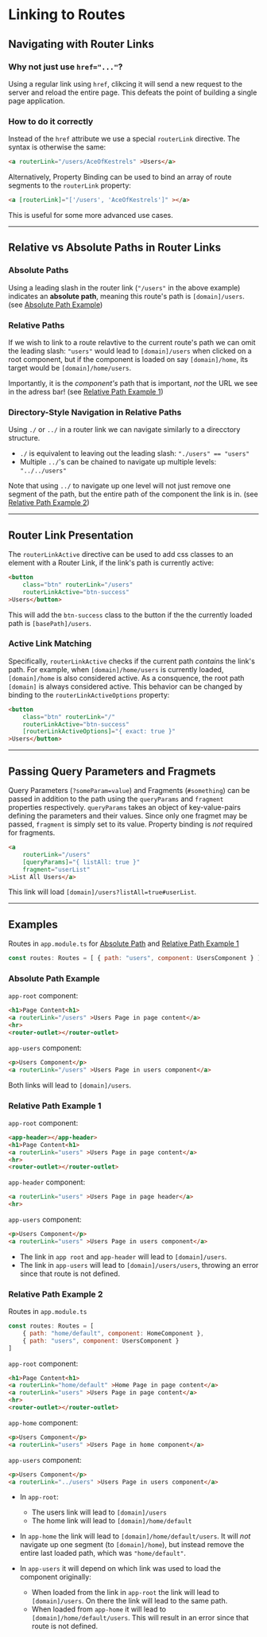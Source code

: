# Linking to Routes

## Navigating with Router Links

### Why not just use `href="..."`?
Using a regular link using `href`, clikcing it will send a new request to the server and reload the entire page. This defeats the point of building a single page application.

### How to do it correctly
Instead of the `href` attribute we use a special `routerLink` directive. The syntax is otherwise the same: 
```html
<a routerLink="/users/AceOfKestrels" >Users</a>
```
Alternatively, Property Binding can be used to bind an array of route segments to the `routerLink` property:
```html
<a [routerLink]="['/users', 'AceOfKestrels']" ></a>
```
This is useful for some more advanced use cases.

---
## Relative vs Absolute Paths in Router Links

### Absolute Paths
Using a leading slash in the router link (`"/users"` in the above example) indicates an **absolute path**, meaning this route's path is `[domain]/users`. (see [Absolute Path Example](#absolute-path-example))

### Relative Paths
If we wish to link to a route relavtive to the current route's path we can omit the leading slash:
`"users"` would lead to `[domain]/users` when clicked on a root component, but if the component is loaded on say `[domain]/home`, its target would be `[domain]/home/users`.

Importantly, it is the *component's* path that is important, *not* the URL we see in the adress bar! (see [ Relative Path Example 1](#relative-paths-example-1))

### Directory-Style Navigation in Relative Paths
Using `./` or `../` in a router link we can navigate similarly to a direcctory structure. 
- `./` is equivalent to leaving out the leading slash: `"./users" == "users"`
- Multiple `../`'s can be chained to navigate up multiple levels: `"../../users"`

Note that using `../` to navigate up one level will not just remove one segment of the path, but the entire path of the component the link is in. (see [Relative Path Example 2](#relative-paths-example-2))

---
## Router Link Presentation
The `routerLinkActive` directive can be used to add css classes to an element with a Router Link, if the link's path is currently active:
```html
<button 
    class="btn" routerLink="/users" 
    routerLinkActive="btn-success" 
>Users</button>
```
This will add the `btn-success` class to the button if the the currently loaded path is `[basePath]/users`.

### Active Link Matching
Specifically, `routerLinkActive` checks if the current path *contains* the link's path. For example, when `[domain]/home/users` is currently loaded, `[domain]/home` is also considered active. 
As a consquence, the root path `[domain]` is always considered active.
This behavior can be changed by binding to the `routerLinkActiveOptions` property:
```html
<button 
    class="btn" routerLink="/" 
    routerLinkActive="btn-success" 
    [routerLinkActiveOptions]="{ exact: true }"
>Users</button>
```

---
## Passing Query Parameters and Fragmets
Query Parameters (`?someParam=value`) and Fragments (`#something`) can be passed in addition to the path using the `queryParams` and `fragment` properties respectively.
`queryParams` takes an object of key-value-pairs defining the parameters and their values. 
Since only one fragmet may be passed, `fragment` is simply set to its value. Property binding is *not* required for fragments.
```html
<a 
    routerLink="/users"
    [queryParams]="{ listAll: true }"
    fragment="userList"
>List All Users</a>
```
This link will load `[domain]/users?listAll=true#userList`.

---
## Examples

Routes in `app.module.ts` for [Absolute Path](#absolute-path-example) and [Relative Path Example 1](#relative-paths-example-1)
```js
const routes: Routes = [ { path: "users", component: UsersComponent } ]
```

### Absolute Path Example
`app-root` component:
```html
<h1>Page Content<h1>
<a routerLink="/users" >Users Page in page content</a>
<hr>
<router-outlet></router-outlet>
```
`app-users` component:
```html
<p>Users Component</p>
<a routerLink="/users" >Users Page in users component</a>
```
Both links will lead to `[domain]/users`.
### Relative Path Example 1
`app-root` component:
```html
<app-header></app-header>
<h1>Page Content<h1>
<a routerLink="users" >Users Page in page content</a>
<hr>
<router-outlet></router-outlet>
```
`app-header` component:
```html
<a routerLink="users" >Users Page in page header</a>
<hr>
```
`app-users` component:
```html
<p>Users Component</p>
<a routerLink="users" >Users Page in users component</a>
```
- The link in `app root` and `app-header` will lead to `[domain]/users`.
- The link in `app-users` will lead to `[domain]/users/users`, throwing an error since that route is not defined.

### Relative Path Example 2
Routes in `app.module.ts`
```js
const routes: Routes = [ 
    { path: "home/default", component: HomeComponent },
    { path: "users", component: UsersComponent } 
]
```
`app-root` component:
```html
<h1>Page Content<h1>
<a routerLink="home/default" >Home Page in page content</a>
<a routerLink="users" >Users Page in page content</a>
<hr>
<router-outlet></router-outlet>
```
`app-home` component:
```html
<p>Users Component</p>
<a routerLink="users" >Users Page in home component</a>
```
`app-users` component:
```html
<p>Users Component</p>
<a routerLink="../users" >Users Page in users component</a>
```
- In `app-root`:
    - The users link will lead to `[domain]/users`
    - The home link will lead to `[domain]/home/default`

- In `app-home` the link will lead to `[domain]/home/default/users`. It will *not* navigate up one segment (to `[domain]/home`), but instead remove the entire last loaded path, which was `"home/default"`.

- In `app-users` it will depend on which link was used to load the component originally:
    - When loaded from the link in `app-root` the link will lead to `[domain]/users`. On there the link will lead to the same path.
    - When loaded from `app-home` it will lead to `[domain]/home/default/users`. This will result in an error since that route is not defined.